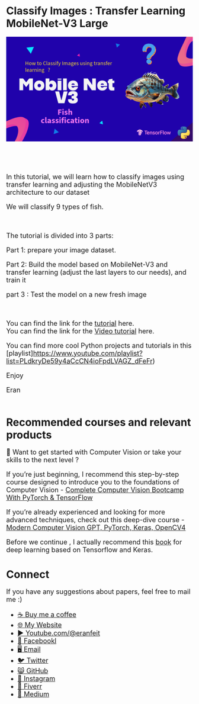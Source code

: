 # Classify Images : Transfer Learning MobileNet-V3 Large

<p align="center">
  <img width="800" src="MobileNet-V3 - classify images - transfer learning.png" "image">
</p>

##
<br/><br/> 

<font size= "4" >

In this tutorial, we will learn how to classify images using transfer learning and adjusting the MobileNetV3 architecture to our dataset 

We will classify 9 types of fish.

<br/>

The tutorial is divided into 3 parts:

Part 1: prepare your image dataset. 

Part 2: Build the model based on  MobileNet-V3 and transfer learning (adjust the last layers to our needs), and train it 

part 3 : Test the model on a new fresh image

<br/>

You can find the link for the [tutorial](https://eranfeit.net/how-to-actually-use-mobilenetv3-for-fish-classifier/) here.  
You can find the link for the [Video tutorial](https://youtu.be/9FMVlhOGDoo) here.

You can find more cool Python projects and tutorials in this [playlist]https://www.youtube.com/playlist?list=PLdkryDe59y4aCcCN4ioFpdLVAGZ_dFeFr)

Enjoy

Eran
<br/><br/> 

</font>

# Recommended courses and relevant products 
<font size= "4" >

🚀 Want to get started with Computer Vision or take your skills to the next level ? 

If you’re just beginning, I recommend this step-by-step course designed to introduce you to the foundations of Computer Vision - [Complete Computer Vision Bootcamp With PyTorch & TensorFlow](https://trk.udemy.com/9LoE7E) 

If you’re already experienced and looking for more advanced techniques, check out this deep-dive course - [Modern Computer Vision GPT, PyTorch, Keras, OpenCV4](https://trk.udemy.com/EEDyMD)

Before we continue , I actually recommend this [book](https://amzn.to/3STWZ2N) for deep learning based on Tensorflow and Keras. 



</font>

# Connect

<font size= "4" >
If you have any suggestions about papers, feel free to mail me :)

- [☕ Buy me a coffee](https://ko-fi.com/eranfeit)
- [🌐 My Website](https://eranfeit.net)
- [▶️ Youtube.com/@eranfeit](https://www.youtube.com/channel/UCTiWJJhaH6BviSWKLJUM9sg)
- [🐙 Facebookl](https://www.facebook.com/groups/3080601358933585)
- [🖥️ Email](mailto:feitgemel@gmail.com)
- [🐦 Twitter](https://twitter.com/eran_feit )
- [😸 GitHub](https://github.com/feitgemel)
- [📸 Instagram](https://www.instagram.com/eran_feit/)
- [🤝 Fiverr ](https://www.fiverr.com/s/mB3Pbb)
- [📝 Medium ](https://medium.com/@feitgemel)


</font>

